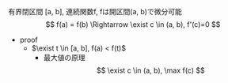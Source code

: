 有界閉区間 [a, b], 連続関数f, fは開区間(a, b)で微分可能
$$ f(a) = f(b) \Rightarrow \exist c \in (a, b), f'(c)=0 $$
- proof
    - $\exist t \in [a, b], f(a) < f(t)$
        - 最大値の原理
            $$ \exist c \in (a, b), \max f(c) $$